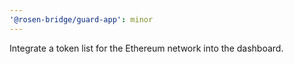 ```yaml
---
'@rosen-bridge/guard-app': minor
---
```


Integrate a token list for the Ethereum network into the dashboard.
